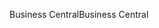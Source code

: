 <span data-ttu-id="3d53f-101">Business Central</span><span class="sxs-lookup"><span data-stu-id="3d53f-101">Business Central</span></span>
